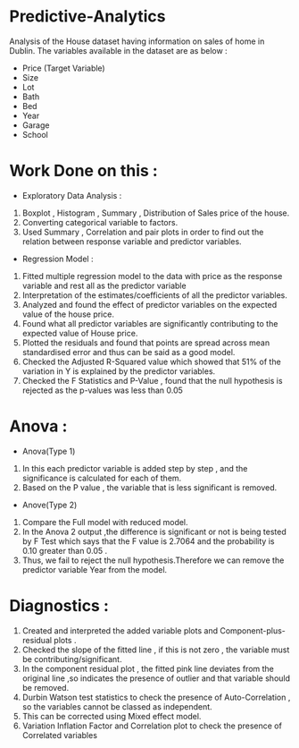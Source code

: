 # Predictive-Analytics
Analysis of the House dataset having information on sales of home in Dublin.
The variables available in the dataset are as below :
- Price (Target Variable)
- Size
- Lot 
- Bath 
- Bed 
- Year 
- Garage
- School

# Work Done on this :

- Exploratory Data Analysis : 
1) Boxplot , Histogram , Summary , Distribution of Sales price of the house. 
2) Converting categorical variable to factors. 
3) Used Summary , Correlation and pair plots in order to find out the relation between response variable and predictor variables.

- Regression Model :
1) Fitted multiple regression model to the data with price as the response variable and rest all as the predictor variable 
2) Interpretation of the estimates/coefficients of all the predictor variables.
3) Analyzed and found the effect of predictor variables on the expected value of the house price.
4) Found what all predictor variables are significantly contributing to the expected value of House price.
5) Plotted the residuals and found that points are spread across mean standardised error and thus can be said as a good model.
6) Checked the Adjusted R-Squared value which showed that 51% of the variation in Y is explained by the predictor variables.
7) Checked the F Statistics and P-Value , found that the null hypothesis is rejected as the p-values was less than 0.05

# Anova :

- Anova(Type 1)
1) In this each predictor variable is added step by step , and the significance is calculated for each of them.
2) Based on the P value , the variable that is less significant is removed.

- Anove(Type 2)
1) Compare the Full model with reduced model.
2) In the Anova 2 output ,the difference is significant or not is being tested by F Test which says that the F value is 2.7064 and the probability is 0.10 greater than 0.05 .
3) Thus, we fail to reject the null hypothesis.Therefore we can remove the predictor variable Year from the model.

# Diagnostics :

1) Created and interpreted the added variable plots and Component-plus-residual plots .
2) Checked the slope of the fitted line , if this is not zero , the variable must be contributing/significant.
3) In the component residual plot , the fitted pink line deviates from the original line ,so indicates the presence of outlier and that variable should be removed.
4) Durbin Watson test statistics to check the presence of Auto-Correlation , so the variables cannot be classed as independent.
5) This can be corrected using Mixed effect model.
6) Variation Inflation Factor and Correlation plot to check the presence of Correlated variables








